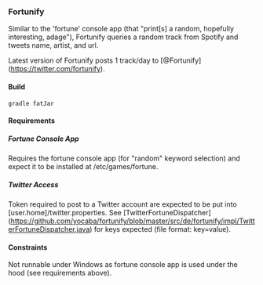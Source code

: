 ### Fortunify

Similar to the 'fortune' console app (that "print[s] a random, hopefully interesting, adage"), Fortunify queries a random track from Spotify and tweets name, artist, and url.

Latest version of Fortunify posts 1 track/day to [@Fortunify] (https://twitter.com/fortunify).

#### Build

```gradle fatJar```

#### Requirements

##### Fortune Console App

Requires the fortune console app (for "random" keyword selection) and expect it to be installed at /etc/games/fortune.

##### Twitter Access

Token required to post to a Twitter account are expected to be put into [user.home]/twitter.properties. See [TwitterFortuneDispatcher] (https://github.com/yocaba/fortunify/blob/master/src/de/fortunify/impl/TwitterFortuneDispatcher.java) for keys expected (file format: key=value).

#### Constraints

Not runnable under Windows as fortune console app is used under the hood (see requirements above). 
